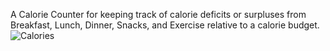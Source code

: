 A Calorie Counter for keeping track of calorie deficits or surpluses from Breakfast, Lunch, Dinner, Snacks, and Exercise relative to a calorie budget.
![Calories](https://github.com/user-attachments/assets/0a2ebe74-fd83-487c-afb2-b017de2beeb0)
